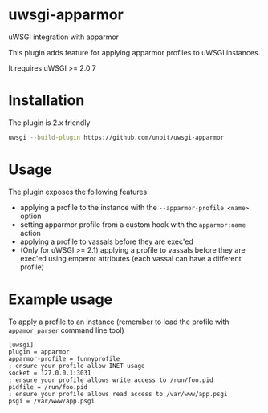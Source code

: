 uwsgi-apparmor
==============

uWSGI integration with apparmor

This plugin adds feature for applying apparmor profiles to uWSGI instances.

It requires uWSGI >= 2.0.7

Installation
============

The plugin is 2.x friendly

```sh
uwsgi --build-plugin https://github.com/unbit/uwsgi-apparmor
```

Usage
=====

The plugin exposes the following features:

* applying a profile to the instance with the `--apparmor-profile <name>` option
* setting apparmor profile from a custom hook with the `apparmor:name` action
* applying a profile to vassals before they are exec'ed
* (Only for uWSGI >= 2.1) applying a profile to vassals before they are exec'ed using emperor attributes (each vassal can have a different profile)

Example usage
=============

To apply a profile to an instance (remember to load the profile with `appamor_parser` command line tool)

```
[uwsgi]
plugin = apparmor
apparmor-profile = funnyprofile
; ensure your profile allow INET usage
socket = 127.0.0.1:3031
; ensure your profile allows write access to /run/foo.pid
pidfile = /run/foo.pid
; ensure your profile allows read access to /var/www/app.psgi
psgi = /var/www/app.psgi
```
